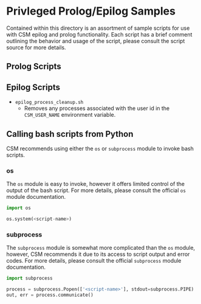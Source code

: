# Privleged Prolog/Epilog Samples #

Contained within this directory is an assortment of sample scripts for use with CSM
epilog and prolog functionality. Each script has a brief comment outlining the behavior
and usage of the script, please consult the script source for more details. 


## Prolog Scripts ##


## Epilog Scripts ##

* `epilog_process_cleanup.sh`
  * Removes any processes associated with the user id in the `CSM_USER_NAME` environment variable.


## Calling bash scripts from Python ##

CSM recommends using either the `os` or `subprocess` module to invoke bash scripts.


### os ###

The `os` module is easy to invoke, however it offers limited control of the output
of the bash script. For more details, please consult the official `os` module documentation.

```python
import os

os.system(<script-name>)
```


### subprocess ###

The `subprocess` module is somewhat more complicated than the `os` module, however, CSM
recommends it due to its access to script output and error codes. For more details,
please consult the official `subprocess` module documentation.

```python
import subprocess

process = subprocess.Popen(['<script-name>'], stdout=subprocess.PIPE)
out, err = process.communicate()
```
